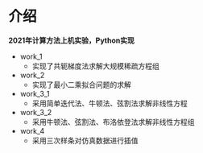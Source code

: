 # 介绍
**2021年计算方法上机实验，Python实现**

* work_1 
  * 实现了共轭梯度法求解大规模稀疏方程组
* work_2
  * 实现了最小二乘拟合问题的求解
* work_3_1 
  * 采用简单迭代法、牛顿法、弦割法求解非线性方程
* work_3_2
  * 采用牛顿法、弦割法、布洛依登法求解非线性方程组
* work_4
  * 采用三次样条对仿真数据进行插值
